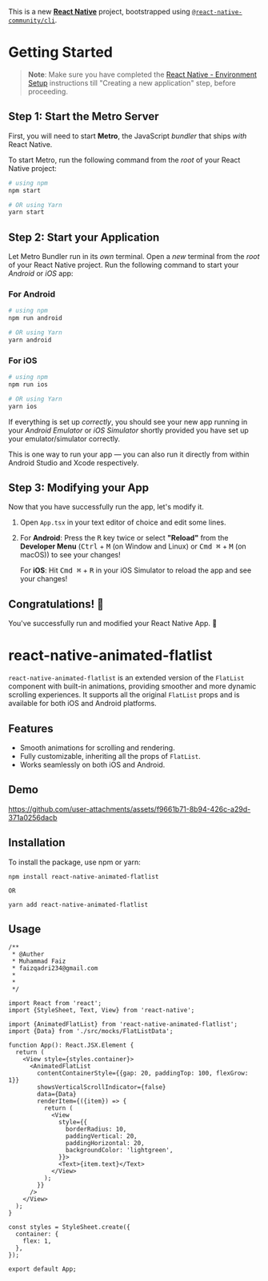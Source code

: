 This is a new [**React Native**](https://reactnative.dev) project, bootstrapped using [`@react-native-community/cli`](https://github.com/react-native-community/cli).

# Getting Started

>**Note**: Make sure you have completed the [React Native - Environment Setup](https://reactnative.dev/docs/environment-setup) instructions till "Creating a new application" step, before proceeding.

## Step 1: Start the Metro Server

First, you will need to start **Metro**, the JavaScript _bundler_ that ships _with_ React Native.

To start Metro, run the following command from the _root_ of your React Native project:

```bash
# using npm
npm start

# OR using Yarn
yarn start
```

## Step 2: Start your Application

Let Metro Bundler run in its _own_ terminal. Open a _new_ terminal from the _root_ of your React Native project. Run the following command to start your _Android_ or _iOS_ app:

### For Android

```bash
# using npm
npm run android

# OR using Yarn
yarn android
```

### For iOS

```bash
# using npm
npm run ios

# OR using Yarn
yarn ios
```

If everything is set up _correctly_, you should see your new app running in your _Android Emulator_ or _iOS Simulator_ shortly provided you have set up your emulator/simulator correctly.

This is one way to run your app — you can also run it directly from within Android Studio and Xcode respectively.

## Step 3: Modifying your App

Now that you have successfully run the app, let's modify it.

1. Open `App.tsx` in your text editor of choice and edit some lines.
2. For **Android**: Press the <kbd>R</kbd> key twice or select **"Reload"** from the **Developer Menu** (<kbd>Ctrl</kbd> + <kbd>M</kbd> (on Window and Linux) or <kbd>Cmd ⌘</kbd> + <kbd>M</kbd> (on macOS)) to see your changes!

   For **iOS**: Hit <kbd>Cmd ⌘</kbd> + <kbd>R</kbd> in your iOS Simulator to reload the app and see your changes!

## Congratulations! :tada:

You've successfully run and modified your React Native App. :partying_face:



# react-native-animated-flatlist

`react-native-animated-flatlist` is an extended version of the `FlatList` component with built-in animations, providing smoother and more dynamic scrolling experiences. It supports all the original `FlatList` props and is available for both iOS and Android platforms.

## Features

- Smooth animations for scrolling and rendering.
- Fully customizable, inheriting all the props of `FlatList`.
- Works seamlessly on both iOS and Android.

## Demo
https://github.com/user-attachments/assets/f9661b71-8b94-426c-a29d-371a0256dacb


## Installation
To install the package, use npm or yarn:

```
npm install react-native-animated-flatlist

OR

yarn add react-native-animated-flatlist

```

## Usage

```tsx
/**
 * @Auther
 * Muhammad Faiz
 * faizqadri234@gmail.com
 *
 * 
 */

import React from 'react';
import {StyleSheet, Text, View} from 'react-native';

import {AnimatedFlatList} from 'react-native-animated-flatlist';
import {Data} from './src/mocks/FlatListData';

function App(): React.JSX.Element {
  return (
    <View style={styles.container}>
      <AnimatedFlatList
        contentContainerStyle={{gap: 20, paddingTop: 100, flexGrow: 1}}
        showsVerticalScrollIndicator={false}
        data={Data}
        renderItem={({item}) => {
          return (
            <View
              style={{
                borderRadius: 10,
                paddingVertical: 20,
                paddingHorizontal: 20,
                backgroundColor: 'lightgreen',
              }}>
              <Text>{item.text}</Text>
            </View>
          );
        }}
      />
    </View>
  );
}

const styles = StyleSheet.create({
  container: {
    flex: 1,
  },
});

export default App;
```
